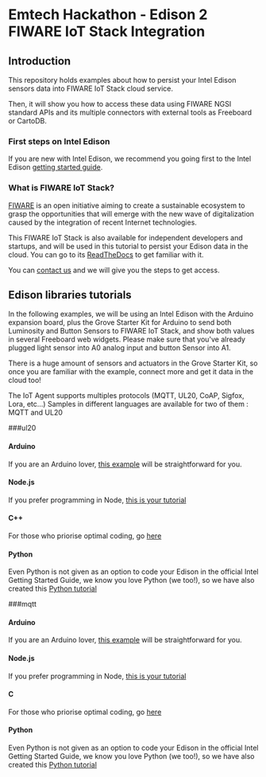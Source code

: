 # Emtech Hackathon - Edison 2 FIWARE IoT Stack Integration


## Introduction
This repository holds examples about how to persist your Intel Edison sensors data into FIWARE IoT Stack cloud service.

Then, it will show you how to access these data using FIWARE NGSI standard APIs and its multiple connectors with external tools as Freeboard or CartoDB.

### First steps on Intel Edison
If you are new with Intel Edison, we recommend you going first to the Intel Edison [getting started guide](https://software.intel.com/iot/library/edison-getting-started). 

### What is FIWARE IoT Stack?
[FIWARE](https://www.fiware.org/) is an open initiative aiming to create a sustainable ecosystem to grasp the opportunities that will emerge with the new wave of digitalization caused by the integration of recent Internet technologies.

This FIWARE IoT Stack is also available for independent developers and startups, and will be used in this tutorial to persist your Edison data in the cloud. You can go to its [ReadTheDocs](http://emtech-hackathon.rtfd.org) to get familiar with it. 

You can [contact us](mailto:fiware.d4m@orange.com) and we will give you the steps to get access.

## Edison libraries tutorials
In the following examples, we will be using an Intel Edison with the Arduino expansion board,
plus the Grove Starter Kit for Arduino to send both Luminosity and Button Sensors to FIWARE IoT Stack,
and show both values in several Freeboard web widgets. Please make sure that you've already plugged light sensor into A0 analog input and button Sensor into A1.

There is a huge amount of sensors and actuators in the Grove Starter Kit, so once you are familiar with the example, connect more and get it data in the cloud too!

The IoT Agent supports multiples protocols (MQTT, UL20, CoAP, Sigfox, Lora, etc...) 
Samples in different languages are available for two of them : MQTT and UL20

###ul20

#### Arduino
If you are an Arduino lover, [this example](https://github.com/Orange-OpenSource/fiware-edison/tree/master/ul20/arduino) will be straightforward for you.

#### Node.js
If you prefer programming in Node, [this is your tutorial](https://github.com/Orange-OpenSource/fiware-edison/tree/master/ul20/nodejs)

#### C++
For those who priorise optimal coding, go [here](https://github.com/Orange-OpenSource/fiware-edison/tree/master/ul20/cpp)

#### Python
Even Python is not given as an option to code your Edison in the official Intel Getting Started Guide, we know you love Python (we too!), so we have also created this [Python tutorial](https://github.com/Orange-OpenSource/fiware-edison/tree/master/ul20/python)


###mqtt

#### Arduino
If you are an Arduino lover, [this example](https://github.com/Orange-OpenSource/fiware-edison/tree/master/mqtt/arduino) will be straightforward for you.

#### Node.js
If you prefer programming in Node, [this is your tutorial](https://github.com/Orange-OpenSource/fiware-edison/tree/master/mqtt/nodejs)

#### C
For those who priorise optimal coding, go [here](https://github.com/Orange-OpenSource/fiware-edison/tree/master/mqtt/c)

#### Python
Even Python is not given as an option to code your Edison in the official Intel Getting Started Guide, we know you love Python (we too!), so we have also created this [Python tutorial](https://github.com/Orange-OpenSource/fiware-edison/tree/master/mqtt/python)

